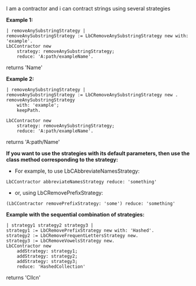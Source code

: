 I am a contractor and i can contract strings using several strategies

**Example 1:**
```Smalltalk
| removeAnySubstringStrategy |
removeAnySubstringStrategy := LbCRemoveAnySubstringStrategy new with: 'example'.
LbCContractor new
	strategy: removeAnySubstringStrategy;
	reduce: 'A:path/exampleName'.
```
returns 'Name'

**Example 2:**
```Smalltalk
| removeAnySubstringStrategy |
removeAnySubstringStrategy := LbCRemoveAnySubstringStrategy new .
removeAnySubstringStrategy 
	with: 'example'; 
	keepPath.
	
LbCContractor new
	strategy: removeAnySubstringStrategy;
	reduce: 'A:path/exampleName'.									
```
returns 'A:path/Name'		

**If you want to use the strategies with its default parameters, then use the class method corresponding to the strategy:**
- For example, to use LbCAbbreviateNamesStrategy:
```Smalltalk
LbCContractor abbreviateNamesStrategy reduce: 'something'
```

- or, using LbCRemovePrefixStrategy:
```Smalltalk
(LbCContractor removePrefixStrategy: 'some') reduce: 'something'
```

**Example with the sequential combination of strategies:**
```Smalltalk
| strategy1 strategy2 strategy3 |
strategy1 := LbCRemovePrefixStrategy new with: 'Hashed'.
strategy2 := LbCRemoveFrequentLettersStrategy new.
strategy3 := LbCRemoveVowelsStrategy new.
LbCContractor new
	addStrategy: strategy1;
	addStrategy: strategy2;
	addStrategy: strategy3;
	reduce: 'HashedCollection'	
```
returns 'Cllcn'